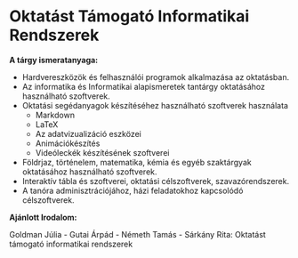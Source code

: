 # Oktatást Támogató Informatikai Rendszerek

**A tárgy ismeratanyaga:**

- Hardvereszközök és felhasználói programok alkalmazása az oktatásban.
- Az informatika és Informatikai alapismeretek tantárgy oktatásához használható szoftverek.
- Oktatási segédanyagok készítéséhez használható szoftverek használata
  - Markdown
  - LaTeX
  - Az adatvizualizáció eszközei
  - Animációkészítés
  - Videóleckék készítésének szoftverei
- Földrjaz, történelem, matematika, kémia és egyéb szaktárgyak oktatásához használható szoftverek.
- Interaktív tábla és szoftverei, oktatási célszoftverek, szavazórendszerek.
- A tanóra adminisztrációjához, házi feladatokhoz kapcsolódó célszoftverek.

**Ajánlott Irodalom:**

Goldman Júlia - Gutai Árpád - Németh Tamás - Sárkány Rita: Oktatást támogató informatikai rendszerek
